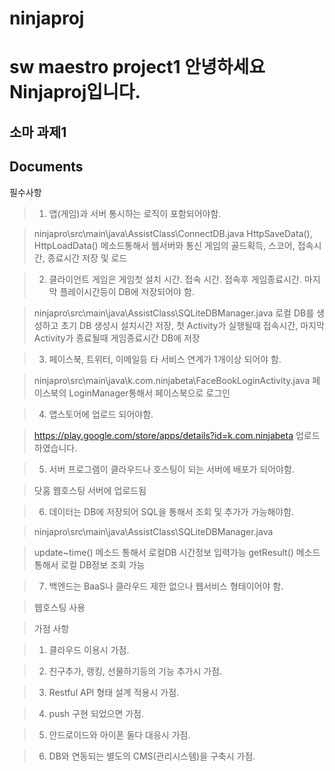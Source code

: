 # ninjaproj
sw maestro project1
안녕하세요 Ninjaproj입니다.
===================

소마 과제1
----------


Documents
-------------

필수사항

>1. 앱(게임)과 서버 통시하는 로직이 포함되어야함. 

>ninjapro\src\main\java\AssistClass\ConnectDB.java
>HttpSaveData(), HttpLoadData() 메소드통해서 웹서버와 통신 게임의 골드획득, 스코어, 접속시간, 종료시간 저장 및 로드

>2. 클라이언트 게임은 게임첫 설치 시간. 접속 시간. 접속후 게임종료시간. 마지막 플레이시간등이 DB에 저장되어야 함.

>ninjapro\src\main\java\AssistClass\SQLiteDBManager.java
>로컬 DB를 생성하고 초기 DB 생성시 설치시간 저장, 첫 Activity가 실행될때 접속시간, 마지막 Activity가 종료될때 게임종료시간 DB에 저장

>3. 페이스북, 트위터, 이메일등 타 서비스 연계가 1개이상 되어야 함.

>ninjapro\src\main\java\k.com.ninjabeta\FaceBookLoginActivity.java
>페이스북의 LoginManager통해서 페이스북으로 로그인

>4. 앱스토어에 업로드 되어야함.

>https://play.google.com/store/apps/details?id=k.com.ninjabeta 업로드 하였습니다.

>5. 서버 프로그램이 클라우드나 호스팅이 되는 서버에 배포가 되어야함.

>닷홈 웹호스팅 서버에 업로드됨 

>6. 데이터는 DB에 저장되어 SQL을 통해서 조회 및 추가가 가능해야함.

>	ninjapro\src\main\java\AssistClass\SQLiteDBManager.java

>update~time() 메소드 통해서 로컬DB 시간정보 입력가능
>getResult() 메소드 통해서 로컬 DB정보 조회 가능

>7. 백엔드는 BaaS나 클라우드 제한 없으나 웹서비스 형태이어야 함.

>	웹호스팅 사용
	
>가점 사항

>1. 클라우드 이용시 가점.

>2. 친구추가, 랭킹, 선물하기등의 기능 추가시 가점.

>3. Restful API 형태 설계 적용시 가점.

>4. push 구현 되었으면 가점.

>5. 안드로이드와 아이폰 둘다 대응시 가점.

>6. DB와 연동되는 별도의 CMS(관리시스템)을 구축시 가점.
